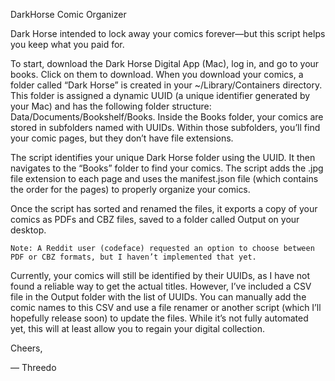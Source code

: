 DarkHorse Comic Organizer

Dark Horse intended to lock away your comics forever—but this script helps you keep what you paid for.

To start, download the Dark Horse Digital App (Mac), log in, and go to your books. Click on them to download. When you download your comics, a folder called “Dark Horse” is created in your ~/Library/Containers directory. This folder is assigned a dynamic UUID (a unique identifier generated by your Mac) and has the following folder structure:
Data/Documents/Bookshelf/Books. Inside the Books folder, your comics are stored in subfolders named with UUIDs. Within those subfolders, you’ll find your comic pages, but they don’t have file extensions.

The script identifies your unique Dark Horse folder using the UUID. It then navigates to the “Books” folder to find your comics. The script adds the .jpg file extension to each page and uses the manifest.json file (which contains the order for the pages) to properly organize your comics.

Once the script has sorted and renamed the files, it exports a copy of your comics as PDFs and CBZ files, saved to a folder called Output on your desktop.

	Note: A Reddit user (codeface) requested an option to choose between PDF or CBZ formats, but I haven’t implemented that yet.

Currently, your comics will still be identified by their UUIDs, as I have not found a reliable way to get the actual titles. However, I’ve included a CSV file in the Output folder with the list of UUIDs. You can manually add the comic names to this CSV and use a file renamer or another script (which I’ll hopefully release soon) to update the files. While it’s not fully automated yet, this will at least allow you to regain your digital collection.

Cheers,

— Threedo
